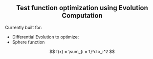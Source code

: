 <div align='center'>

## Test function optimization using Evolution Computation

</div>

Currently built for:
- Differential Evolution
to optimize:
- Sphere function

$$ f(x) = \sum_{i = 1}^d x_i^2 $$
